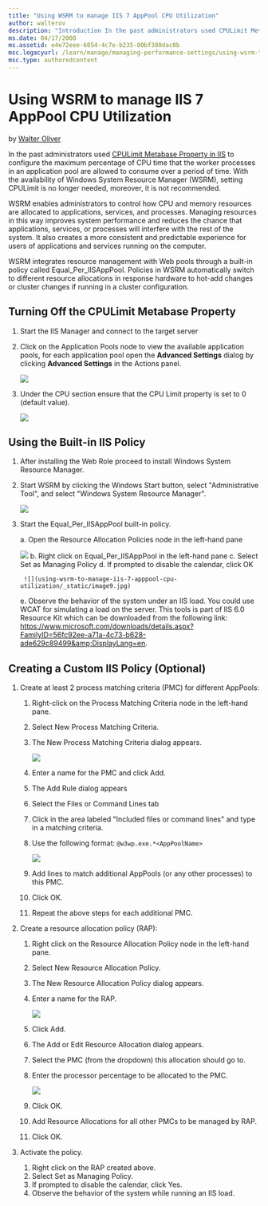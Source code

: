 ```yaml
---
title: "Using WSRM to manage IIS 7 AppPool CPU Utilization"
author: walterov
description: "Introduction In the past administrators used CPULimit Metabase Property in IIS to configure the maximum percentage of CPU time that the worker processes in a..."
ms.date: 04/17/2008
ms.assetid: e4e72eee-6054-4c7e-b235-00bf380dac0b
msc.legacyurl: /learn/manage/managing-performance-settings/using-wsrm-to-manage-iis-7-apppool-cpu-utilization
msc.type: authoredcontent
---
```

# Using WSRM to manage IIS 7 AppPool CPU Utilization

by [Walter Oliver](https://github.com/walterov)

In the past administrators used [CPULimit Metabase Property in IIS](https://www.microsoft.com/technet/prodtechnol/WindowsServer2003/Library/IIS/1b82ca25-5ea4-48b0-9ce7-a1c36765f1e2.mspx?mfr=true) to configure the maximum percentage of CPU time that the worker processes in an application pool are allowed to consume over a period of time. With the availability of Windows System Resource Manager (WSRM), setting CPULimit is no longer needed, moreover, it is not recommended.

WSRM enables administrators to control how CPU and memory resources are allocated to applications, services, and processes. Managing resources in this way improves system performance and reduces the chance that applications, services, or processes will interfere with the rest of the system. It also creates a more consistent and predictable experience for users of applications and services running on the computer.

WSRM integrates resource management with Web pools through a built-in policy called Equal\_Per\_IISAppPool. Policies in WSRM automatically switch to different resource allocations in response hardware to hot-add changes or cluster changes if running in a cluster configuration.

## Turning Off the CPULimit Metabase Property

1. Start the IIS Manager and connect to the target server
2. Click on the Application Pools node to view the available application pools, for each application pool open the **Advanced Settings** dialog by clicking **Advanced Settings** in the Actions panel.

   ![](using-wsrm-to-manage-iis-7-apppool-cpu-utilization/_static/image1.jpg)
3. Under the CPU section ensure that the CPU Limit property is set to 0 (default value).

   ![](using-wsrm-to-manage-iis-7-apppool-cpu-utilization/_static/image3.jpg)

## Using the Built-in IIS Policy

1. After installing the Web Role proceed to install Windows System Resource Manager.
2. Start WSRM by clicking the Windows Start button, select "Administrative Tool", and select "Windows System Resource Manager".

    ![](using-wsrm-to-manage-iis-7-apppool-cpu-utilization/_static/image5.jpg)
3. Start the Equal\_Per\_IISAppPool built-in policy.

   a. Open the Resource Allocation Policies node in the left-hand pane

      ![](using-wsrm-to-manage-iis-7-apppool-cpu-utilization/_static/image7.jpg)
   b. Right click on Equal\_Per\_IISAppPool in the left-hand pane
   c. Select Set as Managing Policy
   d. If prompted to disable the calendar, click OK

        ![](using-wsrm-to-manage-iis-7-apppool-cpu-utilization/_static/image9.jpg)
   e. Observe the behavior of the system under an IIS load. You could use WCAT for simulating a load on the server. This tools is part of IIS 6.0 Resource Kit which can be downloaded from the following link: <https://www.microsoft.com/downloads/details.aspx?FamilyID=56fc92ee-a71a-4c73-b628-ade629c89499&amp;DisplayLang=en>.

## Creating a Custom IIS Policy (Optional)

1. Create at least 2 process matching criteria (PMC) for different AppPools:

   1. Right-click on the Process Matching Criteria node in the left-hand pane.
   2. Select New Process Matching Criteria.
   3. The New Process Matching Criteria dialog appears.

      ![](using-wsrm-to-manage-iis-7-apppool-cpu-utilization/_static/image11.jpg)
   4. Enter a name for the PMC and click Add.
   5. The Add Rule dialog appears
   6. Select the Files or Command Lines tab
   7. Click in the area labeled "Included files or command lines" and type in a matching criteria.
   8. Use the following format: `@w3wp.exe.*<AppPoolName>`

      ![](using-wsrm-to-manage-iis-7-apppool-cpu-utilization/_static/image13.jpg)
   9. Add lines to match additional AppPools (or any other processes) to this PMC.
   10. Click OK.
   11. Repeat the above steps for each additional PMC.
2. Create a resource allocation policy (RAP):

   1. Right click on the Resource Allocation Policy node in the left-hand pane.
   2. Select New Resource Allocation Policy.
   3. The New Resource Allocation Policy dialog appears.
   4. Enter a name for the RAP.

      ![](using-wsrm-to-manage-iis-7-apppool-cpu-utilization/_static/image15.jpg)
   5. Click Add.
   6. The Add or Edit Resource Allocation dialog appears.
   7. Select the PMC (from the dropdown) this allocation should go to.
   8. Enter the processor percentage to be allocated to the PMC.

      ![](using-wsrm-to-manage-iis-7-apppool-cpu-utilization/_static/image17.jpg)
   9. Click OK.
   10. Add Resource Allocations for all other PMCs to be managed by RAP.
   11. Click OK.
3. Activate the policy.

   1. Right click on the RAP created above.
   2. Select Set as Managing Policy.
   3. If prompted to disable the calendar, click Yes.
   4. Observe the behavior of the system while running an IIS load.
